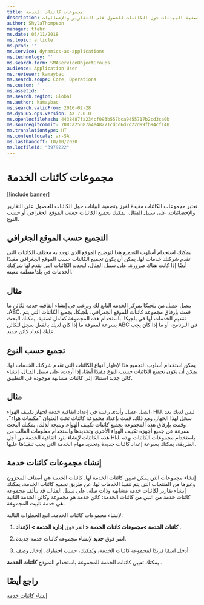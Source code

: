 ```yaml
---
title: مجموعات كائنات الخدمة
description: تعتبر مجموعات الكائنات مفيدة لفرز وتصفية البيانات حول الكائنات للحصول على التقارير والإحصائيات.
author: ShylaThompson
manager: tfehr
ms.date: 05/11/2018
ms.topic: article
ms.prod: ''
ms.service: dynamics-ax-applications
ms.technology: ''
ms.search.form: SMAServiceObjectGroups
audience: Application User
ms.reviewer: kamaybac
ms.search.scope: Core, Operations
ms.custom: ''
ms.assetid: ''
ms.search.region: Global
ms.author: kamaybac
ms.search.validFrom: 2016-02-28
ms.dyn365.ops.version: AX 7.0.0
ms.openlocfilehash: 4438487fa234cf093b557bca9455717b2cd3ca0b
ms.sourcegitcommit: 708ca25687a4e48271cdcd6d2d22d99fb94cf140
ms.translationtype: HT
ms.contentlocale: ar-SA
ms.lasthandoff: 10/10/2020
ms.locfileid: "3979222"
---
```

# <a name="service-object-groups"></a>مجموعات كائنات الخدمة 

[!include [banner](../includes/banner.md)]

تعتبر مجموعات الكائنات مفيدة لفرز وتصفية البيانات حول الكائنات للحصول على التقارير والإحصائيات. على سبيل المثال، يمكنك تجميع الكائنات حسب الموقع الجغرافي أو حسب النوع.

## <a name="group-by-geographical-location"></a>التجميع حسب الموقع الجغرافي

يمكنك استخدام أسلوب التجميع هذا لتوضيح الموقع الذي توجد به مختلف الكائنات التي تقدم شركتك خدمات لها. يمكن أن يكون تجميع الكائنات حسب الموقع الجغرافي مفيدًا أيضًا إذا كانت هناك ضرورة، على سبيل المثال، لتحديد الكائنات التي تقدم لها شركتك الخدمات في بلد/منطقة معينة.

## <a name="example"></a>مثال

يتصل عميل من بلجيكا بمركز الخدمة التابع لك ويرغب في إنشاء اتفاقية خدمة لكائن ما ،ABC. قمت بإرفاق مجموعة كائنات للموقع الجغرافي، بلجيكا، بجميع الكائنات التي يتم تقديم الخدمات لها في بلجيكا. باستخدام هذه المجموعة كعامل تصفية، يمكنك البحث بسرعة لمعرفة ما إذا كان لديك بالفعل سجل للكائن ABC في البرنامج، أو ما إذا كان يجب عليك إعداد كائن جديد. 

## <a name="group-by-type"></a>تجميع حسب النوع

يمكن استخدام أسلوب التجميع هذا لإظهار أنواع الكائنات التي تقدم شركتك الخدمات لها. يمكن أن يكون تجميع الكائنات حسب النوع مفيدًا أيضًا، إذا أردت، على سبيل المثال، إنشاء كائن جديد استنادًا إلى كائنات مشابهة موجودة في التطبيق.

## <a name="example"></a>مثال

اتصل عميل وأبدى رغبته في إعداد اتفاقية خدمة لجهاز تكييف الهواء، HIJ. ليس لديك بعد سجل لهذا الجهاز. ومع ذلك، قمت بإعداد مجموعة كائنات تحت العنوان "مكيفات هواء"، وقمت بإرفاق هذه المجموعة بجميع كائنات تكييف الهواء. ونتيجة لذلك، يمكنك البحث بسرعة عن جميع أجهزة تكييف الهواء الأخرى وتحديدها واستخدام معلومات القالب من هذه الكائنات لإنشاء بنود اتفاقية الخدمة من أجل HIJ. باستخدام مجموعات الكائنات بهذه الطريقة، يمكنك بسرعة إعداد كائنات جديدة وتحديد مهام الخدمة التي يجب تنفيذها عليها. 

## <a name="create-service-object-groups"></a>إنشاء مجموعات كائنات خدمة

إنشاء مجموعات التي يمكن تعيين كائنات الخدمة لها. كائنات الخدمة هي أصناف المخزون وغيرها من المنتجات التي يتم تنفيذ الخدمات لها. عن طريق تجميع كائنات الخدمة، يمكنك إنشاء تقارير لكائنات خدمة مشابهة وذات صلة. على سبيل المثال، قد تتألف مجموعة كائنات خدمة من اثنين من كائنات الخدمة: كائن خدمة هو مجموعة وكائن الخدمة الثانية هي خدمة تثبيت المجموعة.

لإنشاء مجموعات كائنات الخدمة، اتبع الخطوات التالية:

1. انقر فوق **إدارة الخدمة > الإعداد‏‎ > كائنات الخدمة >مجموعات كائنات الخدمة** .

2. انقر فوق **جديد** لإنشاء مجموعة كائنات خدمة جديدة.

3. أدخل اسمًا فريدًا لمجموعة كائنات الخدمة، ويُمكنك، حسب اختيارك، إدخال وصف.

يمكنك تعيين كائنات الخدمة للمجموعة باستخدام النموذج **كائنات الخدمة** . 

## <a name="see-also"></a>راجع أيضًا

[إنشاء كائنات خدمة](create-service-objects.md)


